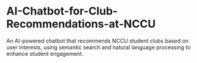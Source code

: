 # AI-Chatbot-for-Club-Recommendations-at-NCCU
An AI-powered chatbot that recommends NCCU student clubs based on user interests, using semantic search and natural language processing to enhance student engagement.
